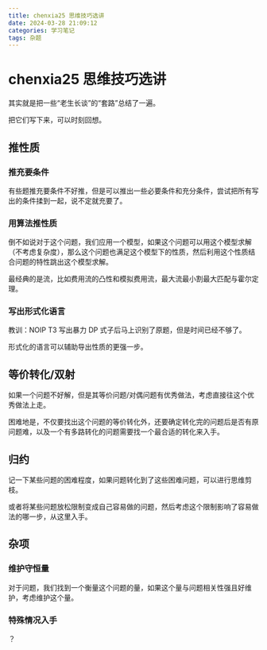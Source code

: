 ```yaml
---
title: chenxia25 思维技巧选讲
date: 2024-03-28 21:09:12
categories: 学习笔记
tags: 杂题
---
```


# chenxia25 思维技巧选讲

其实就是把一些“老生长谈”的“套路”总结了一遍。

把它们写下来，可以时刻回想。

## 推性质

### 推充要条件

有些题推充要条件不好推，但是可以推出一些必要条件和充分条件，尝试把所有写出的条件揉到一起，说不定就充要了。

### 用算法推性质

倒不如说对于这个问题，我们应用一个模型，如果这个问题可以用这个模型求解（不考虑复杂度），那么这个问题也满足这个模型下的性质，然后利用这个性质结合问题的特性跳出这个模型求解。

最经典的是流，比如费用流的凸性和模拟费用流，最大流最小割最大匹配与霍尔定理。

### 写出形式化语言

教训：NOIP T3 写出暴力 DP 式子后马上识别了原题，但是时间已经不够了。

形式化的语言可以辅助导出性质的更强一步。

## 等价转化/双射

如果一个问题不好解，但是其等价问题/对偶问题有优秀做法，考虑直接往这个优秀做法上走。

困难地是，不仅要找出这个问题的等价转化外，还要确定转化完的问题后是否有原问题难，以及一个有多路转化的问题需要找一个最合适的转化来入手。

## 归约

记一下某些问题的困难程度，如果问题转化到了这些困难问题，可以进行思维剪枝。

或者将某些问题放松限制变成自己容易做的问题，然后考虑这个限制影响了容易做法的哪一步，从这里入手。

## 杂项

### 维护守恒量

对于问题，我们找到一个衡量这个问题的量，如果这个量与问题相关性强且好维护，考虑维护这个量。

### 特殊情况入手

？

